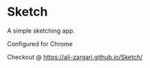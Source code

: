# Sketch
A simple sketching app.

Configured for Chrome

Checkout @ https://ali-zargari.github.io/Sketch/
